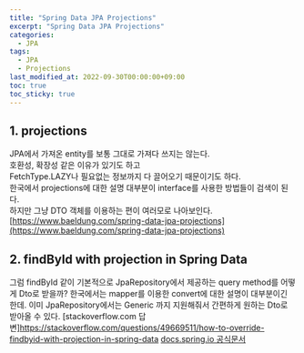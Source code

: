 ```yaml
---
title: "Spring Data JPA Projections"
excerpt: "Spring Data JPA Projections"
categories: 
  - JPA
tags: 
  - JPA
  - Projections
last_modified_at: 2022-09-30T00:00:00+09:00
toc: true
toc_sticky: true
---
```

## 1. projections
JPA에서 가져온 entity를 보통 그대로 가져다 쓰지는 않는다.  
호환성, 확장성 같은 이유가 있기도 하고  
FetchType.LAZY나 필요없는 정보까지 다 끌어오기 때문이기도 하다.  
한국에서 projections에 대한 설명 대부분이 interface를 사용한 방법들이 검색이 된다.  
하지만 그냥 DTO 객체를 이용하는 편이 여러모로 나아보인다.  
[https://www.baeldung.com/spring-data-jpa-projections](https://www.baeldung.com/spring-data-jpa-projections)  

## 2. findById with projection in Spring Data
그럼 findById 같이 기본적으로 JpaRepository에서 제공하는 query method를 어떻게 Dto로 받을까?
한국에서는 mapper를 이용한 convert에 대한 설명이 대부분이긴 한데.
이미 JpaRepository에서는 Generic 까지 지원해줘서 간편하게 원하는 Dto로 받아올 수 있다.
[stackoverflow.com 답변]https://stackoverflow.com/questions/49669511/how-to-override-findbyid-with-projection-in-spring-data
[docs.spring.io 공식문서](https://docs.spring.io/spring-data/jpa/docs/current/reference/html/#projection.dynamic)

